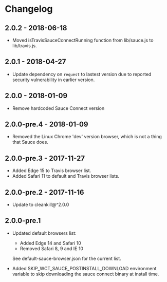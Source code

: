 # Changelog

<!-- ## Unreleased -->

## 2.0.2 - 2018-06-18

- Moved isTravisSauceConnectRunning function from lib/sauce.js to lib/travis.js.

## 2.0.1 - 2018-04-27

- Update dependency on `request` to lastest version due to reported security vulnerability in earlier version.

## 2.0.0 - 2018-01-09

- Remove hardcoded Sauce Connect version

## 2.0.0-pre.4 - 2018-01-09

- Removed the Linux Chrome 'dev' version browser, which is not a thing that Sauce does.

## 2.0.0-pre.3 - 2017-11-27

- Added Edge 15 to Travis browser list.
- Added Safari 11 to default and Travis browser lists.

## 2.0.0-pre.2 - 2017-11-16

- Update to cleankill@^2.0.0

## 2.0.0-pre.1

- Updated default browsers list:

  - Added Edge 14 and Safari 10
  - Removed Safari 8, 9 and IE 10

  See default-sauce-browser.json for the current list.

- Added SKIP_WCT_SAUCE_POSTINSTALL_DOWNLOAD environment variable to skip
downloading the sauce connect binary at install time.
